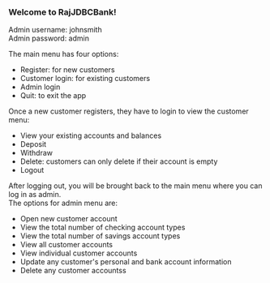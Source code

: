 ### Welcome to RajJDBCBank!

Admin username: johnsmith  
Admin password: admin

The main menu has four options:
* Register: for new customers
* Customer login: for existing customers
* Admin login
* Quit: to exit the app

Once a new customer registers, they have to login to view the customer menu:
* View your existing accounts and balances
* Deposit
* Withdraw
* Delete: customers can only delete if their account is empty
* Logout

After logging out, you will be brought back to the main menu where you can log in as admin.  
The options for admin menu are:
* Open new customer account
* View the total number of checking account types
* View the total number of savings account types
* View all customer accounts
* View individual customer accounts
* Update any customer's personal and bank account information
* Delete any customer accountss

